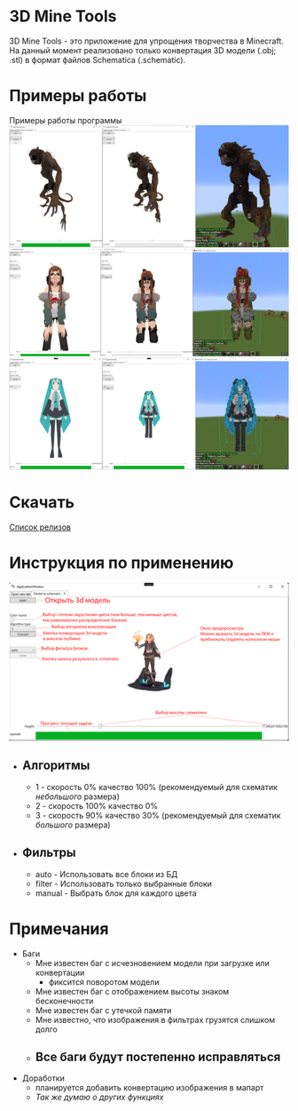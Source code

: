 # 3D Mine Tools
3D Mine Tools - это приложение для упрощения творчества в Minecraft. На данный момент реализовано только конвертация 3D модели (.obj; .stl) в формат файлов Schematica (.schematic).

# Примеры работы
Примеры работы программы
![demo](ReadmeImages/demo1.png) 
![demo](ReadmeImages/demo2.png)
![demo](ReadmeImages/demo3.png)

# Скачать
[Список релизов](https://github.com/OOjeser/3DMineTools/releases)

# Инструкция по применению
![tutoreal](ReadmeImages/tutor.png)
- ## Алгоритмы
    - 1 - скорость 0% качество 100% (рекомендуемый для схематик *небольшого* размера)
    - 2 - скорость 100% качество 0%
    - 3 - скорость 90% качество 30% (рекомендуемый для схематик *большого* размера)
- ## Фильтры
    - auto - Использовать все блоки из БД
    - filter - Использовать только выбранные блоки 
    - manual - Выбрать блок для каждого цвета

# Примечания
- Баги
    - Мне известен баг с исчезновением модели при загрузке или конвертации
        - фиксится поворотом модели
    - Мне известен баг с отображением высоты знаком бесконечности
    - Мне известен баг с утечкой памяти
    - Мне известно, что изображения в фильтрах грузятся слишком долго
    - ## Все баги будут постепенно исправляться
- Доработки
    - планируется добавить конвертацию изображения в мапарт
    - *Так же думаю о других функциях*
